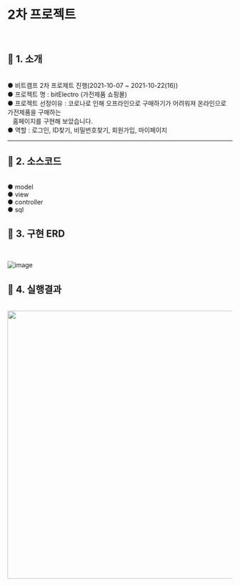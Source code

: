 <h1>2차 프로젝트</h1>
<br>

 <h2>📌&nbsp;1. 소개</h2><br>
  ● 비트캠프 2차 프로제트 진행(2021-10-07 ~ 2021-10-22(16))<br>
  ● 프로젝트 명 : bitElectro (가전제품 쇼핑몰)<br>
  ● 프로젝트 선정이유 : 코로나로 인해 오프라인으로 구매하기가 어려워져 온라인으로 가전제품을 구매하는<br>
    &nbsp;&nbsp;&nbsp;홈페이지를 구현해 보았습니다.<br>
  ● 역할 : 로그인, ID찾기, 비밀번호찾기, 회원가입, 마이페이지 <br>
  
<hr>

<h2>📌&nbsp;2. 소스코드</h2><br> 
● model <br>
● view <br>
● controller <br>
● sql <br>

<h2>📌&nbsp;3. 구현 ERD</h2><br> 

![image](https://user-images.githubusercontent.com/89522900/146040888-80545d80-5079-4f7c-91f9-84bf85da766b.png)

<h2>📌&nbsp;4. 실행결과</h2><br> 
<img width="900px" height="600px" src="https://user-images.githubusercontent.com/89522900/146042128-ffbf857c-7ba8-4f48-9b69-8ca09cfc87ed.gif">

